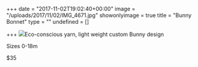 +++
date = "2017-11-02T19:02:40+00:00"
image = "/uploads/2017/11/02/IMG_4671.jpg"
showonlyimage = true
title = "Bunny Bonnet"
type = ""
undefined = []

+++
![](/uploads/2017/11/02/IMG_4671.jpg)Eco-conscious yarn, light weight custom Bunny design

Sizes 0-18m

\$35